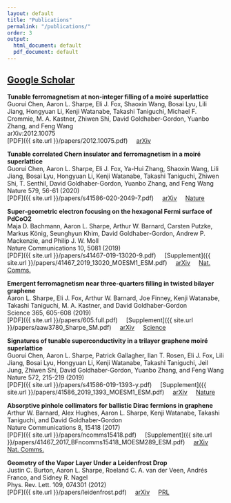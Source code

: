 ```yaml
---
layout: default
title: "Publications"
permalink: "/publications/"
order: 3
output:
  html_document: default
  pdf_document: default
---
```

## [Google Scholar](https://scholar.google.com/citations?user=7LPtqEsAAAAJ&hl=en)

**Tunable ferromagnetism at non-integer filling of a moiré superlattice**  
Guorui Chen, Aaron L. Sharpe, Eli J. Fox, Shaoxin Wang, Bosai Lyu, Lili Jiang, Hongyuan Li, Kenji Watanabe, Takashi Taniguchi, Michael F. Crommie, M. A. Kastner, Zhiwen Shi, David Goldhaber-Gordon, Yuanbo Zhang, and Feng Wang  
arXiv:2012.10075  
[PDF]({{ site.url }}/papers/2012.10075.pdf) &nbsp; &nbsp;
[arXiv](https://arxiv.org/abs/2012.10075) &nbsp; &nbsp;

**Tunable correlated Chern insulator and ferromagnetism in a moiré superlattice**  
Guorui Chen, Aaron L. Sharpe, Eli J. Fox, Ya-Hui Zhang, Shaoxin Wang, Lili Jiang,  Bosai Lyu, Hongyuan Li, Kenji Watanabe, Takashi Taniguchi, Zhiwen Shi, T. Senthil, David Goldhaber-Gordon, Yuanbo Zhang, and Feng Wang  
Nature 579, 56-61 (2020)  
[PDF]({{ site.url }}/papers/s41586-020-2049-7.pdf) &nbsp; &nbsp;
[arXiv](https://arxiv.org/abs/1905.06535) &nbsp; &nbsp;
[Nature](https://www.nature.com/articles/s41586-020-2049-7)

**Super-geometric electron focusing on the hexagonal Fermi surface of PdCoO2**  
Maja D. Bachmann, Aaron L. Sharpe, Arthur W. Barnard, Carsten Putzke, Markus König, Seunghyun Khim, David Goldhaber-Gordon, Andrew P. Mackenzie, and Philip J. W. Moll  
Nature Communications 10, 5081 (2019)  
[PDF]({{ site.url }}/papers/s41467-019-13020-9.pdf) &nbsp; &nbsp;
[Supplement]({{ site.url }}/papers/41467_2019_13020_MOESM1_ESM.pdf) &nbsp; &nbsp;
[arXiv](https://arxiv.org/abs/1902.03769) &nbsp; &nbsp;
[Nat. Comms.](https://www.nature.com/articles/s41467-019-13020-9)

**Emergent ferromagnetism near three-quarters filling in twisted bilayer graphene**  
Aaron L. Sharpe, Eli J. Fox, Arthur W. Barnard, Joe Finney, Kenji Watanabe, Takashi Taniguchi, M. A. Kastner, and David Goldhaber-Gordon  
Science 365, 605-608 (2019)  
[PDF]({{ site.url }}/papers/605.full.pdf) &nbsp; &nbsp;
[Supplement]({{ site.url }}/papers/aaw3780_Sharpe_SM.pdf) &nbsp; &nbsp;
[arXiv](https://arxiv.org/abs/1901.03520) &nbsp; &nbsp;
[Science](https://science.sciencemag.org/content/365/6453/605)

**Signatures of tunable superconductivity in a trilayer graphene moiré superlattice**  
Guorui Chen, Aaron L. Sharpe, Patrick Gallagher, Ilan T. Rosen, Eli J. Fox, Lili Jiang, Bosai Lyu,
Hongyuan Li, Kenji Watanabe, Takashi Taniguchi, Jeil Jung, Zhiwen Shi, David Goldhaber-Gordon,
Yuanbo Zhang, and Feng Wang  
Nature 572, 215-219 (2019)  
[PDF]({{ site.url }}/papers/s41586-019-1393-y.pdf) &nbsp; &nbsp;
[Supplement]({{ site.url }}/papers/41586_2019_1393_MOESM1_ESM.pdf) &nbsp; &nbsp;
[arXiv](https://arxiv.org/abs/1901.04621) &nbsp; &nbsp;
[Nature](https://www.nature.com/articles/s41586-019-1393-y)

**Absorptive pinhole collimators for ballistic Dirac fermions in graphene**  
Arthur W. Barnard, Alex Hughes, Aaron L. Sharpe, Kenji Watanabe, Takashi Taniguchi, and David Goldhaber-Gordon  
Nature Communications 8, 15418 (2017)  
[PDF]({{ site.url }}/papers/ncomms15418.pdf) &nbsp; &nbsp;
[Supplement]({{ site.url }}/papers/41467_2017_BFncomms15418_MOESM289_ESM.pdf) &nbsp; &nbsp;
[arXiv](https://arxiv.org/abs/1611.05155) &nbsp; &nbsp;
[Nat. Comms.](https://www.nature.com/articles/ncomms15418)

**Geometry of the Vapor Layer Under a Leidenfrost Drop**  
Justin C. Burton, Aaron L. Sharpe, Roeland C. A. van der Veen, Andrés Franco, and Sidney R. Nagel  
Phys. Rev. Lett. 109, 074301 (2012)  
[PDF]({{ site.url }}/papers/leidenfrost.pdf) &nbsp; &nbsp;
[arXiv](https://arxiv.org/abs/1202.2157) &nbsp; &nbsp;
[PRL](https://link.aps.org/doi/10.1103/PhysRevLett.109.074301)